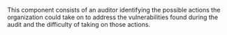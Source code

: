 This component consists of an auditor identifying the possible actions the organization could take on to address the vulnerabilities found during the audit and the difficulty of taking on those actions.

